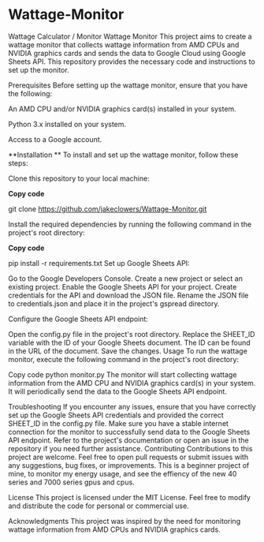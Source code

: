# Wattage-Monitor
Wattage Calculator / Monitor 
Wattage Monitor
This project aims to create a wattage monitor that collects wattage information from AMD CPUs and NVIDIA graphics cards and sends the data to Google Cloud using Google Sheets API. This repository provides the necessary code and instructions to set up the monitor.

Prerequisites
Before setting up the wattage monitor, ensure that you have the following:

An AMD CPU and/or NVIDIA graphics card(s) installed in your system.

Python 3.x installed on your system.

Access to a Google account.

**Installation
**
To install and set up the wattage monitor, follow these steps:

Clone this repository to your local machine:

**Copy code**

git clone https://github.com/jakeclowers/Wattage-Monitor.git

Install the required dependencies by running the following command in the project's root directory:

**Copy code**

pip install -r requirements.txt
Set up Google Sheets API:

Go to the Google Developers Console.
Create a new project or select an existing project.
Enable the Google Sheets API for your project.
Create credentials for the API and download the JSON file.
Rename the JSON file to credentials.json and place it in the project's gspread directory.

Configure the Google Sheets API endpoint:

Open the config.py file in the project's root directory.
Replace the SHEET_ID variable with the ID of your Google Sheets document. The ID can be found in the URL of the document.
Save the changes.
Usage
To run the wattage monitor, execute the following command in the project's root directory:

Copy code
python monitor.py
The monitor will start collecting wattage information from the AMD CPU and NVIDIA graphics card(s) in your system. It will periodically send the data to the Google Sheets API endpoint.

Troubleshooting
If you encounter any issues, ensure that you have correctly set up the Google Sheets API credentials and provided the correct SHEET_ID in the config.py file.
Make sure you have a stable internet connection for the monitor to successfully send data to the Google Sheets API endpoint.
Refer to the project's documentation or open an issue in the repository if you need further assistance.
Contributing
Contributions to this project are welcome. Feel free to open pull requests or submit issues with any suggestions, bug fixes, or improvements. This is a beginner project of mine, to monitor my energy usage, and see the effiency of the new 40 series and 7000 series gpus and cpus.

License
This project is licensed under the MIT License. Feel free to modify and distribute the code for personal or commercial use.

Acknowledgments
This project was inspired by the need for monitoring wattage information from AMD CPUs and NVIDIA graphics cards.
